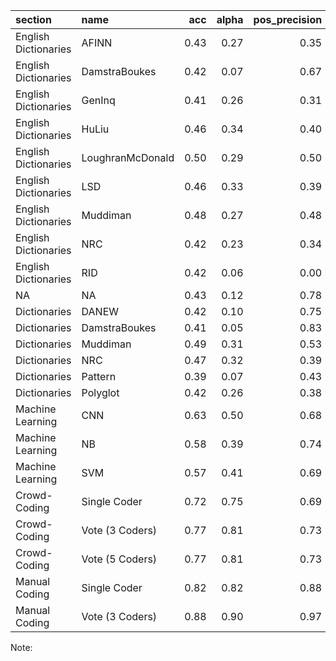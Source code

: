 |section              |name             |  acc| alpha| pos_precision| pos_recall| pos_f1| neut_precision| neut_recall| neut_f1| neg_precision| neg_recall| neg_f1|
|:--------------------|:----------------|----:|-----:|-------------:|----------:|------:|--------------:|-----------:|-------:|-------------:|----------:|------:|
|English Dictionaries |AFINN            | 0.43|  0.27|          0.35|       0.38|   0.37|           0.40|        0.50|    0.45|          0.58|       0.38|   0.46|
|English Dictionaries |DamstraBoukes    | 0.42|  0.07|          0.67|       0.08|   0.15|           0.40|        0.98|    0.57|          1.00|       0.02|   0.04|
|English Dictionaries |GenInq           | 0.41|  0.26|          0.31|       0.37|   0.34|           0.38|        0.38|    0.38|          0.54|       0.47|   0.51|
|English Dictionaries |HuLiu            | 0.46|  0.34|          0.40|       0.30|   0.34|           0.42|        0.62|    0.50|          0.65|       0.40|   0.50|
|English Dictionaries |LoughranMcDonald | 0.50|  0.29|          0.50|       0.14|   0.22|           0.46|        0.79|    0.58|          0.62|       0.43|   0.51|
|English Dictionaries |LSD              | 0.46|  0.33|          0.39|       0.40|   0.39|           0.42|        0.54|    0.48|          0.62|       0.41|   0.50|
|English Dictionaries |Muddiman         | 0.48|  0.27|          0.48|       0.38|   0.43|           0.46|        0.71|    0.55|          0.57|       0.30|   0.39|
|English Dictionaries |NRC              | 0.42|  0.23|          0.34|       0.62|   0.44|           0.43|        0.32|    0.37|          0.57|       0.39|   0.46|
|English Dictionaries |RID              | 0.42|  0.06|          0.00|       0.00|   0.00|           0.41|        0.97|    0.57|          0.82|       0.09|   0.16|
|NA                   |NA               | 0.43|  0.12|          0.78|       0.10|   0.17|           0.41|        0.98|    0.58|          1.00|       0.05|   0.10|
|Dictionaries         |DANEW            | 0.42|  0.10|          0.75|       0.08|   0.15|           0.40|        0.97|    0.57|          0.80|       0.04|   0.08|
|Dictionaries         |DamstraBoukes    | 0.41|  0.05|          0.83|       0.07|   0.13|           0.40|        0.99|    0.57|          0.00|       0.00|   0.00|
|Dictionaries         |Muddiman         | 0.49|  0.31|          0.53|       0.38|   0.44|           0.46|        0.64|    0.53|          0.53|       0.39|   0.45|
|Dictionaries         |NRC              | 0.47|  0.32|          0.39|       0.53|   0.45|           0.46|        0.44|    0.45|          0.59|       0.46|   0.52|
|Dictionaries         |Pattern          | 0.39|  0.07|          0.43|       0.08|   0.14|           0.39|        0.90|    0.54|          0.38|       0.03|   0.06|
|Dictionaries         |Polyglot         | 0.42|  0.26|          0.38|       0.32|   0.34|           0.39|        0.55|    0.45|          0.53|       0.33|   0.41|
|Machine Learning     |CNN              | 0.63|  0.50|          0.68|       0.49|   0.56|           0.58|        0.78|    0.66|          0.72|       0.57|   0.63|
|Machine Learning     |NB               | 0.58|  0.39|          0.74|       0.34|   0.47|           0.52|        0.83|    0.64|          0.65|       0.47|   0.55|
|Machine Learning     |SVM              | 0.57|  0.41|          0.69|       0.37|   0.48|           0.52|        0.79|    0.62|          0.64|       0.48|   0.55|
|Crowd-Coding         |Single Coder     | 0.72|  0.75|          0.69|       0.84|   0.76|           0.69|        0.58|    0.63|          0.78|       0.78|   0.78|
|Crowd-Coding         |Vote (3 Coders)  | 0.77|  0.81|          0.73|       0.89|   0.80|           0.74|        0.65|    0.69|          0.83|       0.81|   0.82|
|Crowd-Coding         |Vote (5 Coders)  | 0.77|  0.81|          0.73|       0.90|   0.81|           0.73|        0.65|    0.69|          0.84|       0.80|   0.82|
|Manual Coding        |Single Coder     | 0.82|  0.82|          0.88|       0.86|   0.87|           0.76|        0.81|    0.78|          0.84|       0.80|   0.82|
|Manual Coding        |Vote (3 Coders)  | 0.88|  0.90|          0.97|       0.91|   0.94|           0.82|        0.88|    0.85|          0.87|       0.84|   0.86|

Note: 
